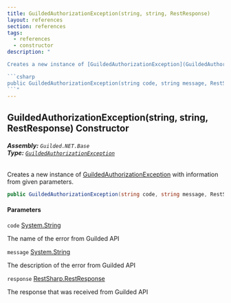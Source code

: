 ```yaml
---
title: GuildedAuthorizationException(string, string, RestResponse)
layout: references
section: references
tags:
  - references
  - constructor
description: "

Creates a new instance of [GuildedAuthorizationException](GuildedAuthorizationException 'Guilded.NET.Base.GuildedAuthorizationException') with information from given parameters.

```csharp
public GuildedAuthorizationException(string code, string message, RestSharp.RestResponse response);
```"
---
```


## GuildedAuthorizationException(string, string, RestResponse) Constructor
###### **Assembly:** `Guilded.NET.Base`<br/>**Type:** [`GuildedAuthorizationException`](GuildedAuthorizationException 'Guilded.NET.Base.GuildedAuthorizationException')

Creates a new instance of [GuildedAuthorizationException](GuildedAuthorizationException 'Guilded.NET.Base.GuildedAuthorizationException') with information from given parameters.

```csharp
public GuildedAuthorizationException(string code, string message, RestSharp.RestResponse response);
```
#### Parameters

<a name='Guilded.NET.Base.GuildedAuthorizationException.GuildedAuthorizationException(string,string,RestSharp.RestResponse).code'></a>

`code` [System.String](https://docs.microsoft.com/en-us/dotnet/api/System.String 'System.String')

The name of the error from Guilded API

<a name='Guilded.NET.Base.GuildedAuthorizationException.GuildedAuthorizationException(string,string,RestSharp.RestResponse).message'></a>

`message` [System.String](https://docs.microsoft.com/en-us/dotnet/api/System.String 'System.String')

The description of the error from Guilded API

<a name='Guilded.NET.Base.GuildedAuthorizationException.GuildedAuthorizationException(string,string,RestSharp.RestResponse).response'></a>

`response` [RestSharp.RestResponse](https://docs.microsoft.com/en-us/dotnet/api/RestSharp.RestResponse 'RestSharp.RestResponse')

The response that was received from Guilded API